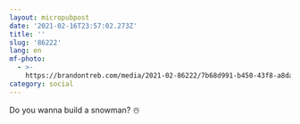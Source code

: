 ```yaml
---
layout: micropubpost
date: '2021-02-16T23:57:02.273Z'
title: ''
slug: '86222'
lang: en
mf-photo:
  - >-
    https://brandontreb.com/media/2021-02-86222/7b68d991-b450-43f8-a8da-b0ae78636055.jpeg
category: social
---
```

Do you wanna build a snowman? ☃️
